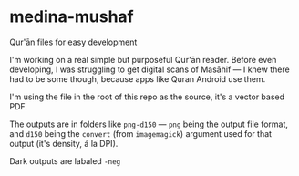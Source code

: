 # medina-mushaf
Qur'ān files for easy development

I'm working on a real simple but purposeful Qur'ān reader. Before even developing, I was struggling to get digital scans of Masāhif — I knew there had to be some though, because apps like Quran Android use them.

I'm using the file in the root of this repo as the source, it's a vector based PDF. 

The outputs are in folders like `png-d150` — `png` being the output file format, and `d150` being the `convert` (from `imagemagick`) argument used for that output (it's density, á la DPI).

Dark outputs are labaled `-neg`
